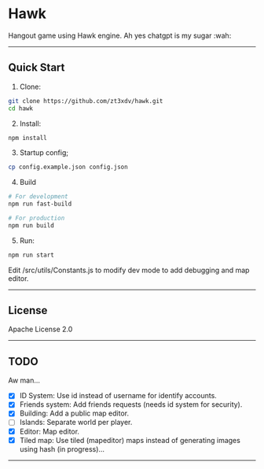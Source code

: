 # Hawk

Hangout game using Hawk engine.
Ah yes chatgpt is my sugar :wah:

---

## Quick Start

1. Clone:
```bash
git clone https://github.com/zt3xdv/hawk.git
cd hawk
```

2. Install:
```bash
npm install
```

3. Startup config;
```bash
cp config.example.json config.json
```

4. Build
```bash
# For development
npm run fast-build

# For production
npm run build
```

5. Run:
```bash
npm run start
```

Edit /src/utils/Constants.js to modify dev mode to add debugging and map editor.

---

## License

Apache License 2.0

---

## TODO

Aw man...

- [x] ID System: Use id instead of username for identify accounts.
- [x] Friends system: Add friends requests (needs id system for security).
- [x] Building: Add a public map editor.
- [ ] Islands: Separate world per player.
- [x] Editor: Map editor.
- [x] Tiled map: Use tiled (mapeditor) maps instead of generating images using hash (in progress)...

---